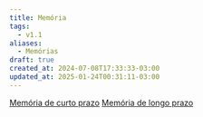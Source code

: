 ```yaml
---
title: Memória
tags:
  - v1.1
aliases:
  - Memórias
draft: true
created_at: 2024-07-08T17:33:33-03:00
updated_at: 2025-01-24T00:31:11-03:00
---
```


[Memória de curto prazo](content/atomos/2024/07/12/Memoria_de_curto_prazo.md)
[Memória de longo prazo](content/atomos/2024/07/08/Memoria_de_longo_prazo.md)